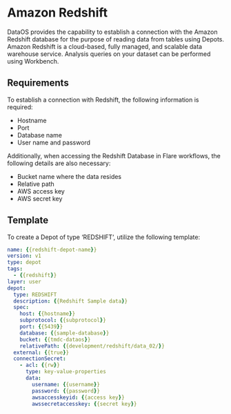 # Amazon Redshift

DataOS provides the capability to establish a connection with the Amazon Redshift database for the purpose of reading data from tables using Depots. Amazon Redshift is a cloud-based, fully managed, and scalable data warehouse service. Analysis queries on your dataset can be performed using Workbench.

## Requirements

To establish a connection with Redshift, the following information is required:

- Hostname
- Port
- Database name
- User name and password

Additionally, when accessing the Redshift Database in Flare workflows, the following details are also necessary:

- Bucket name where the data resides
- Relative path
- AWS access key
- AWS secret key

## Template

To create a Depot of type ‘REDSHIFT‘, utilize the following template:

```yaml
name: {{redshift-depot-name}}
version: v1
type: depot
tags:
  - {{redshift}}
layer: user
depot:
  type: REDSHIFT
  description: {{Redshift Sample data}}
  spec:
    host: {{hostname}}
    subprotocol: {{subprotocol}}
    port: {{5439}}
    database: {{sample-database}}
    bucket: {{tmdc-dataos}}
    relativePath: {{development/redshift/data_02/}}
  external: {{true}}
  connectionSecret:
    - acl: {{rw}}
      type: key-value-properties
      data:
        username: {{username}}
        password: {{password}}
        awsaccesskeyid: {{access key}}
        awssecretaccesskey: {{secret key}}
```
